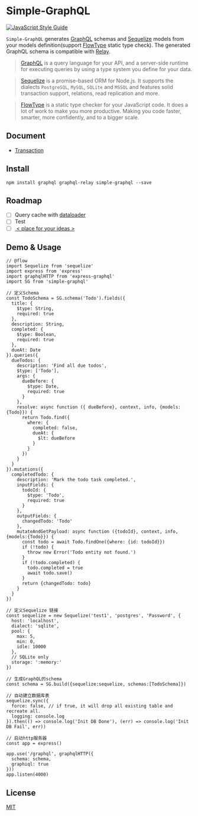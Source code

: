# Simple-GraphQL

[![JavaScript Style Guide](https://img.shields.io/badge/code_style-standard-brightgreen.svg)](https://standardjs.com)

`Simple-GraphQL` generates [GraphQL](https://github.com/graphql/graphql-js) schemas and [Sequelize](http://docs.sequelizejs.com/en/v3/) models from your models definition(support [FlowType](https://flow.org/) static type check). The generated GraphQL schema is compatible with [Relay](https://facebook.github.io/relay/).

>[GraphQL](https://github.com/graphql/graphql-js) is a query language for your API, and a server-side runtime for executing queries by using a type system you define for your data. 

>[Sequelize](http://docs.sequelizejs.com/en/v3/) is a promise-based ORM for Node.js. It supports the dialects `PostgreSQL`, `MySQL`, `SQLite` and `MSSQL` and features solid transaction support, relations, read replication and more.

>[FlowType](https://flow.org/) is a static type checker for your JavaScript code. It does a lot of work to make you more productive. Making you code faster, smarter, more confidently, and to a bigger scale.

## Document

-   [Transaction](https://github.com/logerzhu/simple-graphql/wiki/Transaction)

## Install

```shell
npm install graphql graphql-relay simple-graphql --save
```

## Roadmap
  - [ ] Query cache with [dataloader](https://github.com/facebook/dataloader)
  - [ ] Test
  - [ ] [ < place for your ideas > ](https://github.com/logerzhu/simple-graphql/issues/new)

## Demo & Usage
```
// @flow
import Sequelize from 'sequelize'
import express from 'express'
import graphqlHTTP from 'express-graphql'
import SG from 'simple-graphql'

// 定义Schema
const TodoSchema = SG.schema('Todo').fields({
  title: {
    $type: String,
    required: true
  },
  description: String,
  completed: {
    $type: Boolean,
    required: true
  },
  dueAt: Date
}).queries({
  dueTodos: {
    description: 'Find all due todos',
    $type: ['Todo'],
    args: {
      dueBefore: {
        $type: Date,
        required: true
      }
    },
    resolve: async function ({ dueBefore}, context, info, {models:{Todo}}) {
      return Todo.find({
        where: {
          completed: false,
          dueAt: {
            $lt: dueBefore
          }
        }
      })
    }
  }
}).mutations({
  completedTodo: {
    description: 'Mark the todo task completed.',
    inputFields: {
      todoId: {
        $type: 'Todo',
        required: true
      }
    },
    outputFields: {
      changedTodo: 'Todo'
    },
    mutateAndGetPayload: async function ({todoId}, context, info, {models:{Todo}}) {
      const todo = await Todo.findOne({where: {id: todoId}})
      if (!todo) {
        throw new Error('Todo entity not found.')
      }
      if (!todo.completed) {
        todo.completed = true
        await todo.save()
      }
      return {changedTodo: todo}
    }
  }
})

// 定义Sequelize 链接
const sequelize = new Sequelize('test1', 'postgres', 'Password', {
  host: 'localhost',
  dialect: 'sqlite',
  pool: {
    max: 5,
    min: 0,
    idle: 10000
  },
  // SQLite only
  storage: ':memory:'
})

// 生成GraphQL的schema
const schema = SG.build({sequelize:sequelize, schemas:[TodoSchema]})

// 自动建立数据库表
sequelize.sync({
  force: false, // if true, it will drop all existing table and recreate all.
  logging: console.log
}).then(() => console.log('Init DB Done'), (err) => console.log('Init DB Fail', err))

// 启动http服务器
const app = express()

app.use('/graphql', graphqlHTTP({
  schema: schema,
  graphiql: true
}))
app.listen(4000)

```

## License

[MIT](https://github.com/logerzhu/simple-graphql/blob/master/LICENSE)
